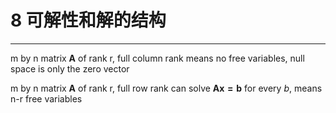 # 8 可解性和解的结构

---

m by n matrix $\boldsymbol{A}$ of rank r, full column rank means no free variables, null space is only the zero vector

m by n matrix $\boldsymbol{A}$ of rank r, full row rank can solve $\boldsymbol{Ax=b}$ for every $b$, means n-r free variables

